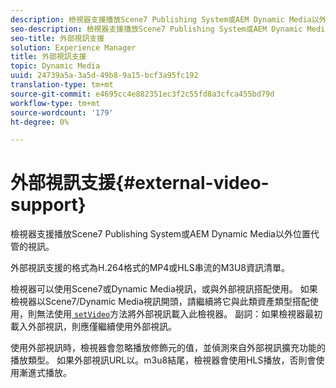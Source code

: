 ```yaml
---
description: 檢視器支援播放Scene7 Publishing System或AEM Dynamic Media以外位置代管的視訊。
seo-description: 檢視器支援播放Scene7 Publishing System或AEM Dynamic Media以外位置代管的視訊。
seo-title: 外部視訊支援
solution: Experience Manager
title: 外部視訊支援
topic: Dynamic Media
uuid: 24739a5a-3a5d-49b8-9a15-bcf3a95fc192
translation-type: tm+mt
source-git-commit: e4695cc4e882351ec3f2c55fd8a3cfca455bd79d
workflow-type: tm+mt
source-wordcount: '179'
ht-degree: 0%

---
```



# 外部視訊支援{#external-video-support}

檢視器支援播放Scene7 Publishing System或AEM Dynamic Media以外位置代管的視訊。

外部視訊支援的格式為H.264格式的MP4或HLS串流的M3U8資訊清單。

檢視器可以使用Scene7或Dynamic Media視訊，或與外部視訊搭配使用。 如果檢視器以Scene7/Dynamic Media視訊開頭，請繼續將它與此類資產類型搭配使用，則無法使用[ `setVideo`](../../c-html5-s7-aem-asset-viewers/c-html5-video-reference/c-html5-video-viewer-20-javascriptapiref/r-html5-video-viewer-20-javascriptapiref-setvideo.md#reference-85d3422d6ce64a36ac74827120b5a17c)方法將外部視訊載入此檢視器。 副詞：如果檢視器最初載入外部視訊，則應僅繼續使用外部視訊。

使用外部視訊時，檢視器會忽略播放修飾元的值，並偵測來自外部視訊擴充功能的播放類型。 如果外部視訊URL以。m3u8結尾，檢視器會使用HLS播放，否則會使用漸進式播放。
